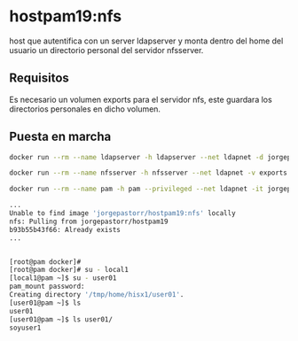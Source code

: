 # hostpam19:nfs

host que autentifica con un server ldapserver y monta dentro del home del usuario un directorio personal del servidor nfsserver.

## Requisitos

Es necesario un volumen exports para el servidor nfs, este guardara los directorios personales en dicho volumen.

## Puesta en marcha

```bash
docker run --rm --name ldapserver -h ldapserver --net ldapnet -d jorgepastorr/ldapserver19

docker run --rm --name nfsserver -h nfsserver --net ldapnet -v exports:/tmp/home/ --privileged -d jorgepastorr/nfsserver:ldap

docker run --rm --name pam -h pam --privileged --net ldapnet -it jorgepastorr/hostpam19:nfs
```

```bash
...
Unable to find image 'jorgepastorr/hostpam19:nfs' locally
nfs: Pulling from jorgepastorr/hostpam19
b93b55b43f66: Already exists 
...


[root@pam docker]# 
[root@pam docker]# su - local1
[local1@pam ~]$ su - user01
pam_mount password:
Creating directory '/tmp/home/hisx1/user01'.
[user01@pam ~]$ ls
user01
[user01@pam ~]$ ls user01/
soyuser1

```